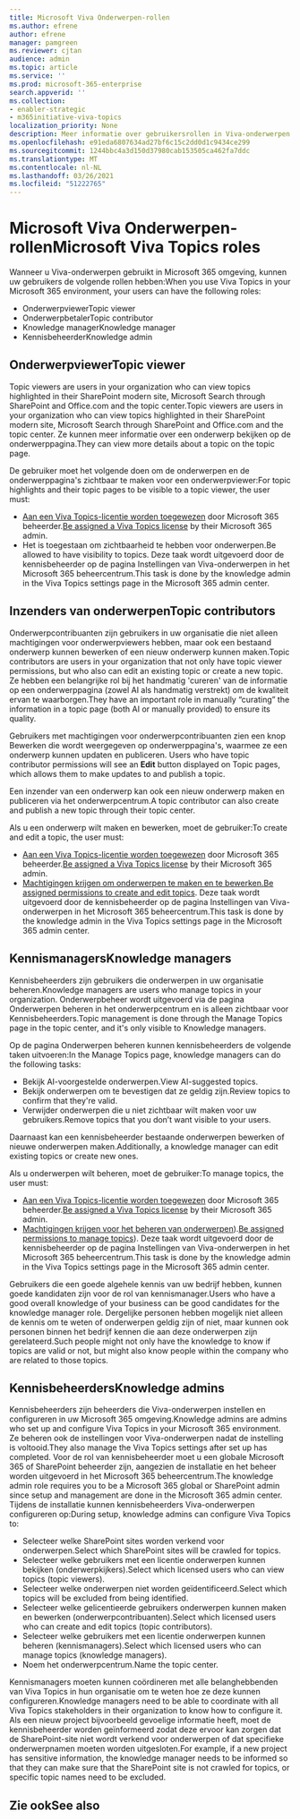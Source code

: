 ```yaml
---
title: Microsoft Viva Onderwerpen-rollen
ms.author: efrene
author: efrene
manager: pamgreen
ms.reviewer: cjtan
audience: admin
ms.topic: article
ms.service: ''
ms.prod: microsoft-365-enterprise
search.appverid: ''
ms.collection:
- enabler-strategic
- m365initiative-viva-topics
localization_priority: None
description: Meer informatie over gebruikersrollen in Viva-onderwerpen.
ms.openlocfilehash: e91eda6807634ad27bf6c15c2dd0d1c9434ce299
ms.sourcegitcommit: 1244bbc4a3d150d37980cab153505ca462fa7ddc
ms.translationtype: MT
ms.contentlocale: nl-NL
ms.lasthandoff: 03/26/2021
ms.locfileid: "51222765"
---
```

# <a name="microsoft-viva-topics-roles"></a><span data-ttu-id="ff1ba-103">Microsoft Viva Onderwerpen-rollen</span><span class="sxs-lookup"><span data-stu-id="ff1ba-103">Microsoft Viva Topics roles</span></span> 

<span data-ttu-id="ff1ba-104">Wanneer u Viva-onderwerpen gebruikt in Microsoft 365 omgeving, kunnen uw gebruikers de volgende rollen hebben:</span><span class="sxs-lookup"><span data-stu-id="ff1ba-104">When you use Viva Topics in your Microsoft 365 environment, your users can have the following roles:</span></span>
-   <span data-ttu-id="ff1ba-105">Onderwerpviewer</span><span class="sxs-lookup"><span data-stu-id="ff1ba-105">Topic viewer</span></span>
-   <span data-ttu-id="ff1ba-106">Onderwerpbetaler</span><span class="sxs-lookup"><span data-stu-id="ff1ba-106">Topic contributor</span></span>
-   <span data-ttu-id="ff1ba-107">Knowledge manager</span><span class="sxs-lookup"><span data-stu-id="ff1ba-107">Knowledge manager</span></span>
-   <span data-ttu-id="ff1ba-108">Kennisbeheerder</span><span class="sxs-lookup"><span data-stu-id="ff1ba-108">Knowledge admin</span></span>

## <a name="topic-viewer"></a><span data-ttu-id="ff1ba-109">Onderwerpviewer</span><span class="sxs-lookup"><span data-stu-id="ff1ba-109">Topic viewer</span></span>

<span data-ttu-id="ff1ba-110">Topic viewers are users in your organization who can view topics highlighted in their SharePoint modern site, Microsoft Search through SharePoint and Office.com and the topic center.</span><span class="sxs-lookup"><span data-stu-id="ff1ba-110">Topic viewers are users in your organization who can view topics highlighted in their SharePoint modern site, Microsoft Search through SharePoint and Office.com and the topic center.</span></span> <span data-ttu-id="ff1ba-111">Ze kunnen meer informatie over een onderwerp bekijken op de onderwerppagina.</span><span class="sxs-lookup"><span data-stu-id="ff1ba-111">They can view more details about a topic on the topic page.</span></span> 

<span data-ttu-id="ff1ba-112">De gebruiker moet het volgende doen om de onderwerpen en de onderwerppagina's zichtbaar te maken voor een onderwerpviewer:</span><span class="sxs-lookup"><span data-stu-id="ff1ba-112">For topic highlights and their topic pages to be visible to a topic viewer, the user must:</span></span>
-   <span data-ttu-id="ff1ba-113">[Aan een Viva Topics-licentie worden toegewezen](./set-up-topic-experiences.md#assign-licenses) door Microsoft 365 beheerder.</span><span class="sxs-lookup"><span data-stu-id="ff1ba-113">[Be assigned a Viva Topics license](./set-up-topic-experiences.md#assign-licenses) by their Microsoft 365 admin.</span></span>
-   <span data-ttu-id="ff1ba-114">Het is toegestaan om zichtbaarheid te hebben voor onderwerpen.</span><span class="sxs-lookup"><span data-stu-id="ff1ba-114">Be allowed to have visibility to topics.</span></span> <span data-ttu-id="ff1ba-115">Deze taak wordt uitgevoerd door de kennisbeheerder op de pagina Instellingen van Viva-onderwerpen in het Microsoft 365 beheercentrum.</span><span class="sxs-lookup"><span data-stu-id="ff1ba-115">This task is done by the knowledge admin in the Viva Topics settings page in the Microsoft 365 admin center.</span></span>


## <a name="topic-contributors"></a><span data-ttu-id="ff1ba-116">Inzenders van onderwerpen</span><span class="sxs-lookup"><span data-stu-id="ff1ba-116">Topic contributors</span></span>

<span data-ttu-id="ff1ba-117">Onderwerpcontribuanten zijn gebruikers in uw organisatie die niet alleen machtigingen voor onderwerpviewers hebben, maar ook een bestaand onderwerp kunnen bewerken of een nieuw onderwerp kunnen maken.</span><span class="sxs-lookup"><span data-stu-id="ff1ba-117">Topic contributors are users in your organization that not only have topic viewer permissions, but who also can edit an existing topic or create a new topic.</span></span> <span data-ttu-id="ff1ba-118">Ze hebben een belangrijke rol bij het handmatig 'cureren' van de informatie op een onderwerppagina (zowel AI als handmatig verstrekt) om de kwaliteit ervan te waarborgen.</span><span class="sxs-lookup"><span data-stu-id="ff1ba-118">They have an important role in manually “curating” the information in a topic page (both AI or manually provided) to ensure its quality.</span></span>

<span data-ttu-id="ff1ba-119">Gebruikers met machtigingen voor onderwerpcontribuanten zien een knop Bewerken die wordt weergegeven op onderwerppagina's, waarmee ze een onderwerp kunnen updaten en publiceren. </span><span class="sxs-lookup"><span data-stu-id="ff1ba-119">Users who have topic contributor permissions will see an **Edit** button displayed on Topic pages, which allows them to make updates to and publish a topic.</span></span>

<span data-ttu-id="ff1ba-120">Een inzender van een onderwerp kan ook een nieuw onderwerp maken en publiceren via het onderwerpcentrum.</span><span class="sxs-lookup"><span data-stu-id="ff1ba-120">A topic contributor can also create and publish a new topic through their topic center.</span></span>

<span data-ttu-id="ff1ba-121">Als u een onderwerp wilt maken en bewerken, moet de gebruiker:</span><span class="sxs-lookup"><span data-stu-id="ff1ba-121">To create and edit a topic, the user must:</span></span>

-   <span data-ttu-id="ff1ba-122">[Aan een Viva Topics-licentie worden toegewezen](./set-up-topic-experiences.md#assign-licenses) door Microsoft 365 beheerder.</span><span class="sxs-lookup"><span data-stu-id="ff1ba-122">[Be assigned a Viva Topics license](./set-up-topic-experiences.md#assign-licenses) by their Microsoft 365 admin.</span></span>
-   <span data-ttu-id="ff1ba-123">[Machtigingen krijgen om onderwerpen te maken en te bewerken.](./topic-experiences-user-permissions.md)</span><span class="sxs-lookup"><span data-stu-id="ff1ba-123">[Be assigned permissions to create and edit topics](./topic-experiences-user-permissions.md).</span></span> <span data-ttu-id="ff1ba-124">Deze taak wordt uitgevoerd door de kennisbeheerder op de pagina Instellingen van Viva-onderwerpen in het Microsoft 365 beheercentrum.</span><span class="sxs-lookup"><span data-stu-id="ff1ba-124">This task is done by the knowledge admin in the Viva Topics settings page in the Microsoft 365 admin center.</span></span>

## <a name="knowledge-managers"></a><span data-ttu-id="ff1ba-125">Kennismanagers</span><span class="sxs-lookup"><span data-stu-id="ff1ba-125">Knowledge managers</span></span>

<span data-ttu-id="ff1ba-126">Kennisbeheerders zijn gebruikers die onderwerpen in uw organisatie beheren.</span><span class="sxs-lookup"><span data-stu-id="ff1ba-126">Knowledge managers are users who manage topics in your organization.</span></span>  <span data-ttu-id="ff1ba-127">Onderwerpbeheer wordt uitgevoerd via de pagina Onderwerpen beheren in het onderwerpcentrum en is alleen zichtbaar voor Kennisbeheerders.</span><span class="sxs-lookup"><span data-stu-id="ff1ba-127">Topic management is done through the Manage Topics page in the topic center, and it's only visible to Knowledge managers.</span></span>

<span data-ttu-id="ff1ba-128">Op de pagina Onderwerpen beheren kunnen kennisbeheerders de volgende taken uitvoeren:</span><span class="sxs-lookup"><span data-stu-id="ff1ba-128">In the Manage Topics page, knowledge managers can do the following tasks:</span></span>
-   <span data-ttu-id="ff1ba-129">Bekijk AI-voorgestelde onderwerpen.</span><span class="sxs-lookup"><span data-stu-id="ff1ba-129">View AI-suggested topics.</span></span>
-   <span data-ttu-id="ff1ba-130">Bekijk onderwerpen om te bevestigen dat ze geldig zijn.</span><span class="sxs-lookup"><span data-stu-id="ff1ba-130">Review topics to confirm that they're valid.</span></span>
-   <span data-ttu-id="ff1ba-131">Verwijder onderwerpen die u niet zichtbaar wilt maken voor uw gebruikers.</span><span class="sxs-lookup"><span data-stu-id="ff1ba-131">Remove topics that you don’t want visible to your users.</span></span>

<span data-ttu-id="ff1ba-132">Daarnaast kan een kennisbeheerder bestaande onderwerpen bewerken of nieuwe onderwerpen maken.</span><span class="sxs-lookup"><span data-stu-id="ff1ba-132">Additionally, a knowledge manager can edit existing topics or create new ones.</span></span>

<span data-ttu-id="ff1ba-133">Als u onderwerpen wilt beheren, moet de gebruiker:</span><span class="sxs-lookup"><span data-stu-id="ff1ba-133">To manage topics, the user must:</span></span>
-   <span data-ttu-id="ff1ba-134">[Aan een Viva Topics-licentie worden toegewezen](./set-up-topic-experiences.md#assign-licenses) door Microsoft 365 beheerder.</span><span class="sxs-lookup"><span data-stu-id="ff1ba-134">[Be assigned a Viva Topics license](./set-up-topic-experiences.md#assign-licenses) by their Microsoft 365 admin.</span></span>
-   <span data-ttu-id="ff1ba-135">[Machtigingen krijgen voor het beheren van onderwerpen](./topic-experiences-user-permissions.md)).</span><span class="sxs-lookup"><span data-stu-id="ff1ba-135">[Be assigned permissions to manage topics](./topic-experiences-user-permissions.md)).</span></span> <span data-ttu-id="ff1ba-136">Deze taak wordt uitgevoerd door de kennisbeheerder op de pagina Instellingen van Viva-onderwerpen in het Microsoft 365 beheercentrum.</span><span class="sxs-lookup"><span data-stu-id="ff1ba-136">This task is done by the knowledge admin in the Viva Topics settings page in the Microsoft 365 admin center.</span></span>

<span data-ttu-id="ff1ba-137">Gebruikers die een goede algehele kennis van uw bedrijf hebben, kunnen goede kandidaten zijn voor de rol van kennismanager.</span><span class="sxs-lookup"><span data-stu-id="ff1ba-137">Users who have a good overall knowledge of your business can be good candidates for the knowledge manager role.</span></span> <span data-ttu-id="ff1ba-138">Dergelijke personen hebben mogelijk niet alleen de kennis om te weten of onderwerpen geldig zijn of niet, maar kunnen ook personen binnen het bedrijf kennen die aan deze onderwerpen zijn gerelateerd.</span><span class="sxs-lookup"><span data-stu-id="ff1ba-138">Such people might not only have the knowledge to know if topics are valid or not, but might also know people within the company who are related to those topics.</span></span>


## <a name="knowledge-admins"></a><span data-ttu-id="ff1ba-139">Kennisbeheerders</span><span class="sxs-lookup"><span data-stu-id="ff1ba-139">Knowledge admins</span></span>

<span data-ttu-id="ff1ba-140">Kennisbeheerders zijn beheerders die Viva-onderwerpen instellen en configureren in uw Microsoft 365 omgeving.</span><span class="sxs-lookup"><span data-stu-id="ff1ba-140">Knowledge admins are admins who set up and configure Viva Topics in your Microsoft 365 environment.</span></span> <span data-ttu-id="ff1ba-141">Ze beheren ook de instellingen voor Viva-onderwerpen nadat de instelling is voltooid.</span><span class="sxs-lookup"><span data-stu-id="ff1ba-141">They also manage the Viva Topics settings after set up has completed.</span></span> <span data-ttu-id="ff1ba-142">Voor de rol van kennisbeheerder moet u een globale Microsoft 365 of SharePoint beheerder zijn, aangezien de installatie en het beheer worden uitgevoerd in het Microsoft 365 beheercentrum.</span><span class="sxs-lookup"><span data-stu-id="ff1ba-142">The knowledge admin role requires you to be a Microsoft 365 global or SharePoint admin since setup and management are done in the Microsoft 365 admin center.</span></span>
<span data-ttu-id="ff1ba-143">Tijdens de installatie kunnen kennisbeheerders Viva-onderwerpen configureren op:</span><span class="sxs-lookup"><span data-stu-id="ff1ba-143">During setup, knowledge admins can configure Viva Topics to:</span></span>

-   <span data-ttu-id="ff1ba-144">Selecteer welke SharePoint sites worden verkend voor onderwerpen.</span><span class="sxs-lookup"><span data-stu-id="ff1ba-144">Select which SharePoint sites will be crawled for topics.</span></span>
-   <span data-ttu-id="ff1ba-145">Selecteer welke gebruikers met een licentie onderwerpen kunnen bekijken (onderwerpkijkers).</span><span class="sxs-lookup"><span data-stu-id="ff1ba-145">Select which licensed users who can view topics (topic viewers).</span></span>
-   <span data-ttu-id="ff1ba-146">Selecteer welke onderwerpen niet worden geïdentificeerd.</span><span class="sxs-lookup"><span data-stu-id="ff1ba-146">Select which topics will be excluded from being identified.</span></span>
-   <span data-ttu-id="ff1ba-147">Selecteer welke gelicentieerde gebruikers onderwerpen kunnen maken en bewerken (onderwerpcontribuanten).</span><span class="sxs-lookup"><span data-stu-id="ff1ba-147">Select which licensed users who can create and edit topics (topic contributors).</span></span>
-   <span data-ttu-id="ff1ba-148">Selecteer welke gebruikers met een licentie onderwerpen kunnen beheren (kennismanagers).</span><span class="sxs-lookup"><span data-stu-id="ff1ba-148">Select which licensed users who can manage topics (knowledge managers).</span></span>
-   <span data-ttu-id="ff1ba-149">Noem het onderwerpcentrum.</span><span class="sxs-lookup"><span data-stu-id="ff1ba-149">Name the topic center.</span></span>

<span data-ttu-id="ff1ba-150">Kennismanagers moeten kunnen coördineren met alle belanghebbenden van Viva Topics in hun organisatie om te weten hoe ze deze kunnen configureren.</span><span class="sxs-lookup"><span data-stu-id="ff1ba-150">Knowledge managers need to be able to coordinate with all Viva Topics stakeholders in their organization to know how to configure it.</span></span> <span data-ttu-id="ff1ba-151">Als een nieuw project bijvoorbeeld gevoelige informatie heeft, moet de kennisbeheerder worden geïnformeerd zodat deze ervoor kan zorgen dat de SharePoint-site niet wordt verkend voor onderwerpen of dat specifieke onderwerpnamen moeten worden uitgesloten.</span><span class="sxs-lookup"><span data-stu-id="ff1ba-151">For example, if a new project has sensitive information, the knowledge manager needs to be informed so that they can make sure that the SharePoint site is not crawled for topics, or specific topic names need to be excluded.</span></span>


## <a name="see-also"></a><span data-ttu-id="ff1ba-152">Zie ook</span><span class="sxs-lookup"><span data-stu-id="ff1ba-152">See also</span></span>